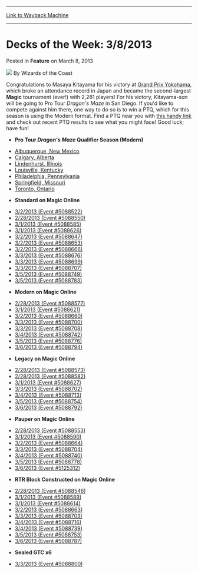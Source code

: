 
---
[Link to Wayback Machine](https://web.archive.org/web/20220117081755/https://magic.wizards.com/en/articles/archive/feature/decks-week-382013-2013-03-08)

[_metadata_:author]:- "Wizards of the Coast"
[_metadata_:description]:- "Congratulations to Masaya Kitayama for his victory at Grand Prix Yokohama, which broke an attendance record in Japan and became the second-largest Magic tournament (ever!) with 2,281 players! For his victory, Kitayama-san will be going to Pro Tour Dragon's Maze in San Diego. If you'd like to compete against him there, one way to do so is to win a PTQ, which for this season is"
[_metadata_:generator]:- "Drupal 7 (http://drupal.org)"
[_metadata_:publish_date]:- "2013-03-08"
[_metadata_:title]:- "Decks of the Week: 3/8/2013"
[_metadata_:wayback_capture_timestamp]:- "2022-01-17 08:17:55+00:00"
[_metadata_:wayback_raw_url]:- "https://web.archive.org/web/20220117081755id_/https://magic.wizards.com/en/articles/archive/feature/decks-week-382013-2013-03-08"
[_metadata_:wayback_url]:- "https://magic.wizards.com/en/articles/archive/feature/decks-week-382013-2013-03-08"
---


Decks of the Week: 3/8/2013
===========================



 Posted in **Feature**
 on March 8, 2013 






![](https://media.magic.wizards.com/styles/auth_small/public/images/person/wizards_author.jpg)
By Wizards of the Coast











Congratulations to Masaya Kitayama for his victory at [Grand Prix Yokohama](/en/events/coverage/kitayama-makes-opponents-pay-yokohama), which broke an attendance record in Japan and became the second-largest **Magic** tournament (ever!) with 2,281 players! For his victory, Kitayama-*san* will be going to Pro Tour *Dragon's Maze* in San Diego. If you'd like to compete against him there, one way to do so is to win a PTQ, which for this season is using the Modern format. Find a PTQ near you with [this handy link](http://www.wizards.com/Magic/TCG/Events.aspx?x=mtg/event/protour/qualifierlist#dgm) and check out recent PTQ results to see what you might face! Good luck; have fun! 

* **Pro Tour *Dragon's Maze* Qualifier Season (Modern)**
+ [Albuquerque, New Mexico](/en/articles/archive/event-coverage/pro-tour-dragons-maze-qualifier-season-top-8-modern-decklists-201-22)
+ [Calgary, Alberta](/en/articles/archive/event-coverage/pro-tour-dragons-maze-qualifier-season-top-8-modern-decklists-201-31)
+ [Lindenhurst, Illinois](/en/articles/archive/event-coverage/pro-tour-dragons-maze-qualifier-season-top-8-modern-decklists-201-33)
+ [Louisville, Kentucky](/en/articles/archive/event-coverage/pro-tour-dragons-maze-qualifier-season-top-8-modern-decklists-201-14)
+ [Philadelphia, Pennsylvania](/en/articles/archive/event-coverage/pro-tour-dragons-maze-qualifier-season-top-8-modern-decklists-201-34)
+ [Springfield, Missouri](/en/articles/archive/event-coverage/pro-tour-dragons-maze-qualifier-season-top-8-modern-decklists-201-36)
+ [Toronto, Ontario](/en/articles/archive/event-coverage/pro-tour-dragons-maze-qualifier-season-top-8-modern-decklists-201-37)
* **Standard on Magic Online**
+ [3/2/2013 (Event #5088522)](http://archive.wizards.com/Magic/Digital/MagicOnlineTourn.aspx?x=mtg/digital/magiconline/tourn/5088522)
+ [2/28/2013 (Event #5088550)](http://archive.wizards.com/Magic/Digital/MagicOnlineTourn.aspx?x=mtg/digital/magiconline/tourn/5088550)
+ [3/1/2013 (Event #5088585)](http://archive.wizards.com/Magic/Digital/MagicOnlineTourn.aspx?x=mtg/digital/magiconline/tourn/5088585)
+ [3/1/2013 (Event #5088626)](http://archive.wizards.com/Magic/Digital/MagicOnlineTourn.aspx?x=mtg/digital/magiconline/tourn/5088626)
+ [3/2/2013 (Event #5088647)](http://archive.wizards.com/Magic/Digital/MagicOnlineTourn.aspx?x=mtg/digital/magiconline/tourn/5088647)
+ [3/2/2013 (Event #5088653)](http://archive.wizards.com/Magic/Digital/MagicOnlineTourn.aspx?x=mtg/digital/magiconline/tourn/5088653)
+ [3/2/2013 (Event #5088666)](http://archive.wizards.com/Magic/Digital/MagicOnlineTourn.aspx?x=mtg/digital/magiconline/tourn/5088666)
+ [3/3/2013 (Event #5088676)](http://archive.wizards.com/Magic/Digital/MagicOnlineTourn.aspx?x=mtg/digital/magiconline/tourn/5088676)
+ [3/3/2013 (Event #5088699)](http://archive.wizards.com/Magic/Digital/MagicOnlineTourn.aspx?x=mtg/digital/magiconline/tourn/5088699)
+ [3/3/2013 (Event #5088707)](http://archive.wizards.com/Magic/Digital/MagicOnlineTourn.aspx?x=mtg/digital/magiconline/tourn/5088707)
+ [3/5/2013 (Event #5088749)](http://archive.wizards.com/Magic/Digital/MagicOnlineTourn.aspx?x=mtg/digital/magiconline/tourn/5088749)
+ [3/5/2013 (Event #5088783)](http://archive.wizards.com/Magic/Digital/MagicOnlineTourn.aspx?x=mtg/digital/magiconline/tourn/5088783)
* **Modern on Magic Online**
+ [2/28/2013 (Event #5088577)](http://archive.wizards.com/Magic/Digital/MagicOnlineTourn.aspx?x=mtg/digital/magiconline/tourn/5088577)
+ [3/1/2013 (Event #5088621)](http://archive.wizards.com/Magic/Digital/MagicOnlineTourn.aspx?x=mtg/digital/magiconline/tourn/5088621)
+ [3/2/2013 (Event #5088660)](http://archive.wizards.com/Magic/Digital/MagicOnlineTourn.aspx?x=mtg/digital/magiconline/tourn/5088660)
+ [3/3/2013 (Event #5088700)](http://archive.wizards.com/Magic/Digital/MagicOnlineTourn.aspx?x=mtg/digital/magiconline/tourn/5088700)
+ [3/3/2013 (Event #5088708)](http://archive.wizards.com/Magic/Digital/MagicOnlineTourn.aspx?x=mtg/digital/magiconline/tourn/5088708)
+ [3/4/2013 (Event #5088742)](http://archive.wizards.com/Magic/Digital/MagicOnlineTourn.aspx?x=mtg/digital/magiconline/tourn/5088742)
+ [3/5/2013 (Event #5088776)](http://archive.wizards.com/Magic/Digital/MagicOnlineTourn.aspx?x=mtg/digital/magiconline/tourn/5088776)
+ [3/6/2013 (Event #5088794)](http://archive.wizards.com/Magic/Digital/MagicOnlineTourn.aspx?x=mtg/digital/magiconline/tourn/5088794)
* **Legacy on Magic Online**
+ [2/28/2013 (Event #5088573)](http://archive.wizards.com/Magic/Digital/MagicOnlineTourn.aspx?x=mtg/digital/magiconline/tourn/5088573)
+ [2/28/2013 (Event #5088582)](http://archive.wizards.com/Magic/Digital/MagicOnlineTourn.aspx?x=mtg/digital/magiconline/tourn/5088582)
+ [3/1/2013 (Event #5088627)](http://archive.wizards.com/Magic/Digital/MagicOnlineTourn.aspx?x=mtg/digital/magiconline/tourn/5088627)
+ [3/3/2013 (Event #5088702)](http://archive.wizards.com/Magic/Digital/MagicOnlineTourn.aspx?x=mtg/digital/magiconline/tourn/5088702)
+ [3/4/2013 (Event #5088713)](http://archive.wizards.com/Magic/Digital/MagicOnlineTourn.aspx?x=mtg/digital/magiconline/tourn/5088713)
+ [3/5/2013 (Event #5088754)](http://archive.wizards.com/Magic/Digital/MagicOnlineTourn.aspx?x=mtg/digital/magiconline/tourn/5088754)
+ [3/6/2013 (Event #5088792)](http://archive.wizards.com/Magic/Digital/MagicOnlineTourn.aspx?x=mtg/digital/magiconline/tourn/5088792)
* **Pauper on Magic Online**
+ [2/28/2013 (Event #5088553)](http://archive.wizards.com/Magic/Digital/MagicOnlineTourn.aspx?x=mtg/digital/magiconline/tourn/5088553)
+ [3/1/2013 (Event #5088590)](http://archive.wizards.com/Magic/Digital/MagicOnlineTourn.aspx?x=mtg/digital/magiconline/tourn/5088590)
+ [3/2/2013 (Event #5088664)](http://archive.wizards.com/Magic/Digital/MagicOnlineTourn.aspx?x=mtg/digital/magiconline/tourn/5088664)
+ [3/3/2013 (Event #5088704)](http://archive.wizards.com/Magic/Digital/MagicOnlineTourn.aspx?x=mtg/digital/magiconline/tourn/5088704)
+ [3/4/2013 (Event #5088740)](http://archive.wizards.com/Magic/Digital/MagicOnlineTourn.aspx?x=mtg/digital/magiconline/tourn/5088740)
+ [3/5/2013 (Event #5088778)](http://archive.wizards.com/Magic/Digital/MagicOnlineTourn.aspx?x=mtg/digital/magiconline/tourn/5088778)
+ [3/6/2013 (Event #5125312)](http://archive.wizards.com/Magic/Digital/MagicOnlineTourn.aspx?x=mtg/digital/magiconline/tourn/5125312)
* **RTR Block Constructed on Magic Online**
+ [2/28/2013 (Event #5088546)](http://archive.wizards.com/Magic/Digital/MagicOnlineTourn.aspx?x=mtg/digital/magiconline/tourn/5088546)
+ [3/1/2013 (Event #5088589)](http://archive.wizards.com/Magic/Digital/MagicOnlineTourn.aspx?x=mtg/digital/magiconline/tourn/5088589)
+ [3/1/2013 (Event #5088614)](http://archive.wizards.com/Magic/Digital/MagicOnlineTourn.aspx?x=mtg/digital/magiconline/tourn/5088614)
+ [3/2/2013 (Event #5088663)](http://archive.wizards.com/Magic/Digital/MagicOnlineTourn.aspx?x=mtg/digital/magiconline/tourn/5088663)
+ [3/3/2013 (Event #5088703)](http://archive.wizards.com/Magic/Digital/MagicOnlineTourn.aspx?x=mtg/digital/magiconline/tourn/5088703)
+ [3/4/2013 (Event #5088716)](http://archive.wizards.com/Magic/Digital/MagicOnlineTourn.aspx?x=mtg/digital/magiconline/tourn/5088716)
+ [3/4/2013 (Event #5088739)](http://archive.wizards.com/Magic/Digital/MagicOnlineTourn.aspx?x=mtg/digital/magiconline/tourn/5088739)
+ [3/5/2013 (Event #5088753)](http://archive.wizards.com/Magic/Digital/MagicOnlineTourn.aspx?x=mtg/digital/magiconline/tourn/5088753)
+ [3/6/2013 (Event #5088787)](http://archive.wizards.com/Magic/Digital/MagicOnlineTourn.aspx?x=mtg/digital/magiconline/tourn/5088787)
* **Sealed GTC x6**
+ [3/3/2013 (Event #5088800)](http://archive.wizards.com/Magic/Digital/MagicOnlineTourn.aspx?x=mtg/digital/magiconline/tourn/5088800)






